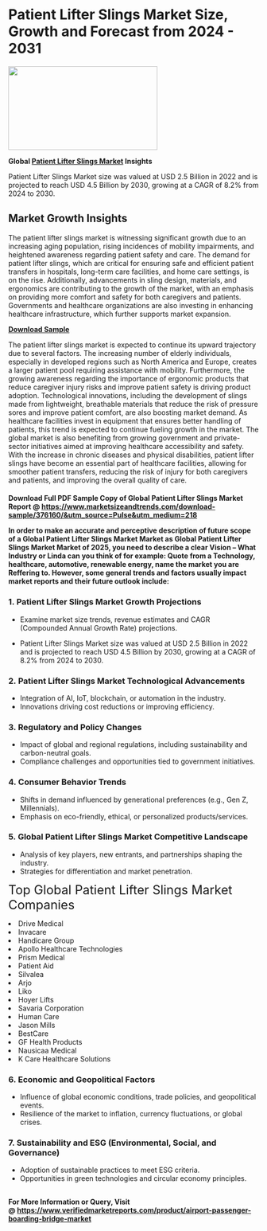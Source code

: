 <H1>Patient Lifter Slings Market Size, Growth and Forecast from 2024 - 2031</H1><img class="aligncenter size-medium wp-image-584254" src="https://thirdeyenews.in/wp-content/uploads/2024/09/Global-Market-Research-300x168.jpeg" alt="" width="300" height="168" /><p><strong>Global&nbsp;<a href="https://www.marketsizeandtrends.com/download-sample/376160/&amp;utm_source=Pulse&amp;utm_medium=218">Patient Lifter Slings Market</a> Insights</strong></p><p>Patient Lifter Slings Market size was valued at USD 2.5 Billion in 2022 and is projected to reach USD 4.5 Billion by 2030, growing at a CAGR of 8.2% from 2024 to 2030.</p><p><h2>Market Growth Insights</h2> <p>The patient lifter slings market is witnessing significant growth due to an increasing aging population, rising incidences of mobility impairments, and heightened awareness regarding patient safety and care. The demand for patient lifter slings, which are critical for ensuring safe and efficient patient transfers in hospitals, long-term care facilities, and home care settings, is on the rise. Additionally, advancements in sling design, materials, and ergonomics are contributing to the growth of the market, with an emphasis on providing more comfort and safety for both caregivers and patients. Governments and healthcare organizations are also investing in enhancing healthcare infrastructure, which further supports market expansion.</p> <p><strong><a href="download-sample-link">Download Sample</a></strong></p> <p>The patient lifter slings market is expected to continue its upward trajectory due to several factors. The increasing number of elderly individuals, especially in developed regions such as North America and Europe, creates a larger patient pool requiring assistance with mobility. Furthermore, the growing awareness regarding the importance of ergonomic products that reduce caregiver injury risks and improve patient safety is driving product adoption. Technological innovations, including the development of slings made from lightweight, breathable materials that reduce the risk of pressure sores and improve patient comfort, are also boosting market demand. As healthcare facilities invest in equipment that ensures better handling of patients, this trend is expected to continue fueling growth in the market. The global market is also benefiting from growing government and private-sector initiatives aimed at improving healthcare accessibility and safety. With the increase in chronic diseases and physical disabilities, patient lifter slings have become an essential part of healthcare facilities, allowing for smoother patient transfers, reducing the risk of injury for both caregivers and patients, and improving the overall quality of care. <h4></p><p><span class=""><strong>Download Full PDF Sample Copy of Global Patient Lifter Slings Market Report</strong> @ <a href="https://www.marketsizeandtrends.com/download-sample/376160/&amp;utm_source=Pulse&amp;utm_medium=218" target="_blank">https://www.marketsizeandtrends.com/download-sample/376160/&amp;utm_source=Pulse&amp;utm_medium=218</a></span></p><p>In order to make an accurate and perceptive description of future scope of a Global&nbsp;Patient Lifter Slings Market Market as Global&nbsp;Patient Lifter Slings Market Market of 2025, you need to describe a clear Vision &ndash; What Industry or Linda can you think of for example: Quote from a Technology, healthcare, automotive, renewable energy, name the market you are Reffering to. However, some general trends and factors usually impact market reports and their future outlook include:</p><h3>1.&nbsp;<strong>Patient Lifter Slings Market Growth Projections</strong></h3><ul><li>Examine market size trends, revenue estimates and CAGR (Compounded Annual Growth Rate) projections.</li><li><p>Patient Lifter Slings Market size was valued at USD 2.5 Billion in 2022 and is projected to reach USD 4.5 Billion by 2030, growing at a CAGR of 8.2% from 2024 to 2030.</p></li></ul><h3>2.&nbsp;<strong>Patient Lifter Slings Market Technological Advancements</strong></h3><ul><li>Integration of AI, IoT, blockchain, or automation in the industry.</li><li>Innovations driving cost reductions or improving efficiency.</li></ul><h3>3.&nbsp;<strong>Regulatory and Policy Changes</strong></h3><ul><li>Impact of global and regional regulations, including sustainability and carbon-neutral goals.</li><li>Compliance challenges and opportunities tied to government initiatives.</li></ul><h3>4.&nbsp;<strong>Consumer Behavior Trends</strong></h3><ul><li>Shifts in demand influenced by generational preferences (e.g., Gen Z, Millennials).</li><li>Emphasis on eco-friendly, ethical, or personalized products/services.</li></ul><h3>5.&nbsp;<strong>Global Patient Lifter Slings Market Competitive Landscape</strong></h3><ul><li>Analysis of key players, new entrants, and partnerships shaping the industry.</li><li>Strategies for differentiation and market penetration.</li></ul><p data-pm-slice="1 1 []"><span style="color: inherit; font-family: inherit; font-size: 25px;">Top Global Patient Lifter Slings Market Companies</span></p><div class="" data-test-id=""><p><li>Drive Medical</li><li> Invacare</li><li> Handicare Group</li><li> Apollo Healthcare Technologies</li><li> Prism Medical</li><li> Patient Aid</li><li> Silvalea</li><li> Arjo</li><li> Liko</li><li> Hoyer Lifts</li><li> Savaria Corporation</li><li> Human Care</li><li> Jason Mills</li><li> BestCare</li><li> GF Health Products</li><li> Nausicaa Medical</li><li> K Care Healthcare Solutions</li></p></div><h3>6.&nbsp;<strong>Economic and Geopolitical Factors</strong></h3><ul><li>Influence of global economic conditions, trade policies, and geopolitical events.</li><li>Resilience of the market to inflation, currency fluctuations, or global crises.</li></ul><h3>7.&nbsp;<strong>Sustainability and ESG (Environmental, Social, and Governance)</strong></h3><ul><li>Adoption of sustainable practices to meet ESG criteria.</li><li>Opportunities in green technologies and circular economy principles.</li></ul><h2><strong style="font-size: 14px;">For More Information or Query, Visit @&nbsp;</strong><a style="background-color: #ffffff; font-size: 14px;" href="https://www.marketsizeandtrends.com/report/patient-lifter-slings-market/" target="_blank">https://www.verifiedmarketreports.com/product/airport-passenger-boarding-bridge-market</a></h2>
